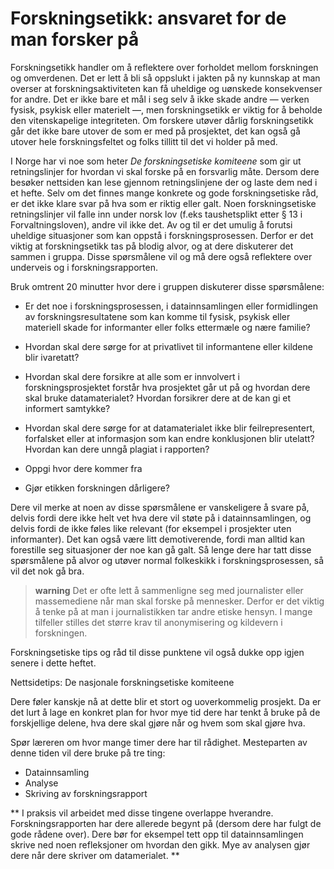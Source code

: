 # Forskningsetikk: ansvaret for de man forsker på

Forskningsetikk handler om å reflektere over forholdet mellom forskningen og omverdenen. Det er lett å bli så oppslukt i jakten på ny kunnskap at man overser at forskningsaktiviteten kan få uheldige og uønskede konsekvenser for andre. Det er ikke bare et mål i seg selv å ikke skade andre — verken fysisk, psykisk eller materielt —, men forskningsetikk er viktig for å beholde den vitenskapelige integriteten. Om forskere utøver dårlig forskningsetikk går det ikke bare utover de som er med på prosjektet, det kan også gå utover hele forskningsfeltet og folks tillitt til det vi holder på med.

I Norge har vi noe som heter _De forskningsetiske komiteene_ som gir ut retningslinjer for hvordan vi skal forske på en forsvarlig måte. Dersom dere besøker nettsiden kan lese gjennom retningslinjene der og laste dem ned i et hefte. Selv om det finnes mange konkrete og gode forskningsetiske råd, er det ikke klare svar på hva som er riktig eller galt. Noen forskningsetiske retningslinjer vil falle inn under norsk lov (f.eks taushetsplikt etter § 13 i Forvaltningsloven), andre vil ikke det. Av og til er det umulig å forutsi uheldige situasjoner som kan oppstå i forskningsprosessen. Derfor er det viktig at forskningsetikk tas på blodig alvor, og at dere diskuterer det sammen i gruppa. Disse spørsmålene vil og må dere også reflektere over underveis og i forskningsrapporten.

Bruk omtrent 20 minutter hvor dere i gruppen diskuterer disse spørsmålene:

  * Er det noe i forskningsprosessen, i datainnsamlingen eller formidlingen av forskningsresultatene som kan komme til fysisk, psykisk eller materiell skade for informanter eller folks ettermæle og nære familie?

  * Hvordan skal dere sørge for at privatlivet til informantene eller kildene blir ivaretatt?

  * Hvordan skal dere forsikre at alle som er innvolvert i forskningsprosjektet forstår hva prosjektet går ut på og hvordan dere skal bruke datamaterialet? Hvordan forsikrer dere at de kan gi et informert samtykke?

  * Hvordan skal dere sørge for at datamaterialet ikke blir feilrepresentert, forfalsket eller at informasjon som kan endre konklusjonen blir utelatt? Hvordan kan dere unngå plagiat i rapporten?
  * Oppgi hvor dere kommer fra
  * Gjør etikken forskningen dårligere?

Dere vil merke at noen av disse spørsmålene er vanskeligere å svare på, delvis fordi dere ikke helt vet hva dere vil støte på i datainnsamlingen, og delvis fordi de ikke føles like relevant (for eksempel i prosjekter uten informanter). Det kan også være litt demotiverende, fordi man alltid kan forestille seg situasjoner der noe kan gå galt. Så lenge dere har tatt disse spørsmålene på alvor og utøver normal folkeskikk i forskningsprosessen, så vil det nok gå bra.


> **warning** Det er ofte lett å sammenligne seg med journalister eller massemediene når man skal forske på mennesker. Derfor er det viktig å tenke på at man i journalistikken tar andre etiske hensyn. I mange tilfeller stilles det større krav til anonymisering og kildevern i forskningen.

Forskningsetiske tips og råd til disse punktene vil også dukke opp igjen senere i dette heftet.

Nettsidetips: De nasjonale forskningsetiske komiteene


Dere føler kanskje nå at dette blir et stort og uoverkommelig prosjekt. Da er det lurt å lage en konkret plan for hvor mye tid dere har tenkt å bruke på de forskjellige delene, hva dere skal gjøre når og hvem som skal gjøre hva.

Spør læreren om hvor mange timer dere har til rådighet. Mesteparten av denne tiden vil dere bruke på tre ting:

  * Datainnsamling
  * Analyse
  * Skriving av forskningsrapport

** I praksis vil arbeidet med disse tingene overlappe hverandre. Forskningsrapporten har dere allerede begynt på (dersom dere har fulgt de gode rådene over). Dere bør for eksempel tett opp til datainnsamlingen skrive ned noen refleksjoner om hvordan den gikk. Mye av analysen gjør dere når dere skriver om datamerialet. **

